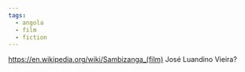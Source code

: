 ```yaml
---
tags:
  - angola
  - film
  - fiction
---
```


https://en.wikipedia.org/wiki/Sambizanga_(film)
José Luandino Vieira?
